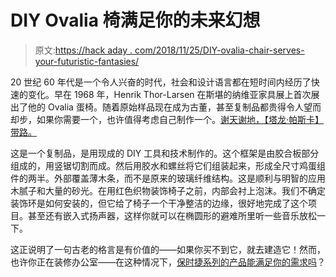 # DIY Ovalia 椅满足你的未来幻想

> 原文:[https://hack aday . com/2018/11/25/DIY-ovalia-chair-serves-your-futuristic-fantasies/](https://hackaday.com/2018/11/25/diy-ovalia-chair-serves-your-futuristic-fantasies/)

20 世纪 60 年代是一个令人兴奋的时代，社会和设计语言都在短时间内经历了快速的变化。早在 1968 年，Henrik Thor-Larsen 在斯堪的纳维亚家具展上首次展出了他的 Ovalia 蛋椅。随着原始样品现在成为古董，甚至复制品都贵得令人望而却步，如果你需要一个，也许值得考虑自己制作一个。[谢天谢地，【塔龙·帕斯卡】带路。](https://www.youtube.com/watch?v=G3U7rfZL7v4)

这是一个复制品，是用现成的 DIY 工具和技术制作的。这个框架是由胶合板部分组成的，用竖锯切割而成。然后用胶水和螺丝将它们组装起来，形成全尺寸鸡蛋组件的两半。外部覆盖薄木条，而不是原来的玻璃纤维结构。这是顺利与明智的应用木腻子和大量的砂光。在用红色织物装饰椅子之前，内部会衬上泡沫。我们不确定装饰环是如何安装的，但它给了椅子一个干净整洁的边缘，很好地完成了这个项目。甚至还有嵌入式扬声器，这样你就可以在椭圆形的避难所里听一些音乐放松一下。

这正说明了一句古老的格言是有价值的——如果你买不到它，就去建造它！然而，也许你正在装修办公室——在这种情况下，[保时捷系列的产品能满足你的需求吗](https://hackaday.com/2018/08/22/toil-in-style-with-salvaged-porsche-office-chairs/)？